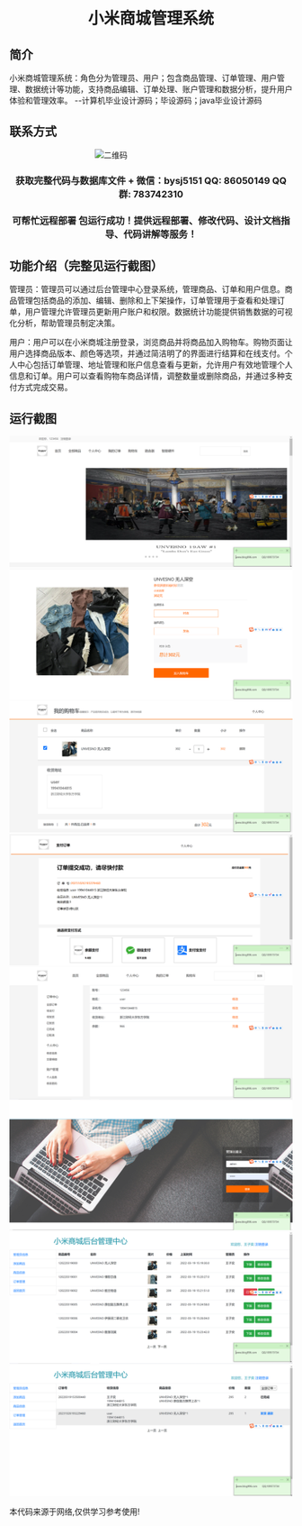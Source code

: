 <p><h1 align="center">小米商城管理系统</h1></p>

## 简介
小米商城管理系统：角色分为管理员、用户；包含商品管理、订单管理、用户管理、数据统计等功能，支持商品编辑、订单处理、账户管理和数据分析，提升用户体验和管理效率。    --计算机毕业设计源码；毕设源码；java毕业设计源码


## 联系方式
<img src="https://bs-1329754181.cos.ap-shanghai.myqcloud.com/wx.jpg" alt="二维码" style="display: block; margin: 0 auto;" width="200px">
<p><h3 align="center">获取完整代码与数据库文件 + 微信：bysj5151 QQ: 86050149 QQ群: 783742310</h3></p>
<p><h3 align="center">可帮忙远程部署 包运行成功！提供远程部署、修改代码、设计文档指导、代码讲解等服务！</h3></p>

## 功能介绍（完整见运行截图）
管理员：管理员可以通过后台管理中心登录系统，管理商品、订单和用户信息。商品管理包括商品的添加、编辑、删除和上下架操作，订单管理用于查看和处理订单，用户管理允许管理员更新用户账户和权限。数据统计功能提供销售数据的可视化分析，帮助管理员制定决策。

用户：用户可以在小米商城注册登录，浏览商品并将商品加入购物车。购物页面让用户选择商品版本、颜色等选项，并通过简洁明了的界面进行结算和在线支付。个人中心包括订单管理、地址管理和账户信息查看与更新，允许用户有效地管理个人信息和订单。用户可以查看购物车商品详情，调整数量或删除商品，并通过多种支付方式完成交易。


## 运行截图
![](imgs/588112-20231026193711814-799507188.png)
![](imgs/588112-20231026193718535-1668428218.png)
![](imgs/588112-20231026193724915-1457605748.png)
![](imgs/588112-20231026193728814-406244155.png)
![](imgs/588112-20231026193732340-1232069341.png)
![](imgs/588112-20231026193738857-652629885.png)
![](imgs/588112-20231026193743325-1663312467.png)
![](imgs/588112-20231026193748728-808198709.png)

<p>本代码来源于网络,仅供学习参考使用!</p>
